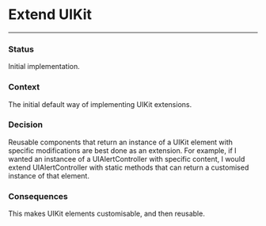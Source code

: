 #  Extend UIKit
---

### Status
Initial implementation.

### Context
The initial default way of implementing UIKit extensions.

### Decision
Reusable components that return an instance of a UIKit element with specific modifications are best done as an extension. For example, if I wanted an instancee of a UIAlertController with specific content, I would extend UIAlertController with static methods that can return a customised instance of that element.

### Consequences
This makes UIKit elements customisable, and then reusable.

    


